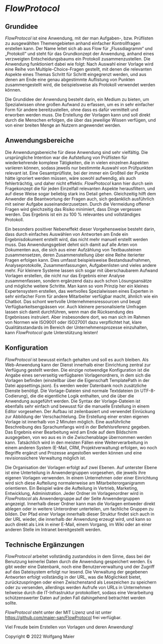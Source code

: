 # *FlowProtocol*

## Grundidee
*FlowProtocol* ist eine Anwendung, mit der man Aufgaben-, bzw. Prüflisten zu ausgewählten Themengebieten anhand einfacher Kontrollfragen erstellen kann. Der Name leitet sich ab aus Flow für „Flussdiagramm“ und „Protokoll“ und steht für das Grundkonzept der Anwendung, anhand eines verzweigten Entscheidungsbaums ein Protokoll zusammenzustellen. Die Anwendung funktioniert dabei wie folgt:  Nach Auswahl einer Vorlage wird eine Reihe von Multiple-Choice-Fragen gestellt, mit denen die relevanten Aspekte eines Themas Schritt für Schritt eingegrenzt werden, und aus denen am Ende eine genau abgestimmte Auflistung von Punkten zusammengestellt wird, die beispielsweise als Protokoll verwendet werden können.

Die Grundidee der Anwendung besteht darin, ein Medium zu bieten, um Spezialwissen ohne großen Aufwand zu erfassen, um es in sehr einfacher Form für andere bereitzustellen, ohne dass es dafür vermittelt und erworben werden muss. Die Erstellung der Vorlagen kann und soll direkt durch die Menschen erfolgen, die über das jeweilige Wissen verfügen, und von einer breiten Menge an Nutzern angewendet werden.

## Anwendungsbereiche
Die Anwendungsbereiche für diese Anwendung sind sehr vielfältig. Die ursprüngliche Intention war die Aufstellung von Prüflisten für wiederkehrende komplexe Tätigkeiten, die in vielen einzelnen Aspekten variieren können, sodass jeweils nur bestimmte Auswahl von Prüfpunkten relevant ist. Eine Gesamtprüfliste, bei der immer ein Großteil der Punkte hätte ignoriert werden müssen, wäre sowohl aufwendig, als auch fehlerträchtig, und daher nicht effektiv. *FlowProtocol* kann hier durch sein Fragekonzept die für jeden Einzelfall relevanten Aspekte herausfiltern, und auf diese Weise sogar beliebig stark ins Detail gehen. Gleichzeitig hilft dem Anwender die Beantwortung der Fragen auch, sich gedanklich ausführlich mit seiner Aufgabe auseinanderzusetzen. Durch die Vermeidung offener Fragen wird gleichzeitig das Risiko minimiert, dass Dinge vergessen werden. Das Ergebnis ist ein zu 100 % relevantes und vollständiges Protokoll.

Ein besonders positiver Nebeneffekt dieser Vorgehensweise besteht darin, dass durch einfaches Auswählen von Antworten am Ende ein Ergebnisdokument erstellt wird, das nicht mehr manuell erstellt werden muss. Das Anwendungsgebiet dehnt sich damit auf alle Arten von Dokumenten aus, die sich aus einer Aufzählung von Textbausteinen zusammensetzen, deren Zusammenstellung über eine Reihe iterierter Fragen erfolgen kann. Dies umfasst beispielsweise Bestandsaufnahmen, Analyseprotokolle, Zusammenfassungen, Aufgabenlisten und vieles andere mehr. Für kleinere Systeme lassen sich sogar mit überschaubarem Aufwand Vorlagen erstellen, die nicht nur das Ergebnis einer Analyse zusammenfassen, sondern ergänzend dazu auch schon Lösungsansätze und mögliche weitere Schritte. Man kann so vom Prinzip her ein kleines Expertensystem erstellen, das wertvolles Spezialwissen eines Experten in sehr einfacher Form für andere Mitarbeiter verfügbar macht, ähnlich wie ein Chatbot. Das schont wertvolle Unternehmensressourcen und beugt Verfügbarkeitsengpässen vor. Auch kleinere personalisierte Umfragen lassen sich damit durchführen, wenn man die Rücksendung des Ergebnisses instruiert. Aber insbesondere dort, wo man sich im Rahmen von Normen wie ISO9001 oder ISO27001 dazu verpflichtet hat, klare Qualitätsstandards im Bereich der Unternehmensprozesse einzuhalten, kann *FlowProtocol* gute Unterstützung leisten!

## Konfiguration
*FlowProtocol* ist bewusst einfach gehalten und soll es auch bleiben. Als Web-Anwendung kann der Dienst innerhalb einer Einrichtung zentral zur Verfügung gestellt werden. Die einzige notwendige Konfiguration ist die Angabe eines serverseitig verfügbaren Vorlagenordners, in dem sich die Vorlagen befinden (einstellbar über die Eigenschaft TemplatePath in der Datei appsettings.json). Es werden weder Datenbank noch zusätzliche Dienste benötigt. Die Vorlage-Dateien sind normale Textdateien (in UTF-8-Codierung), die die eigentliche Logik enthalten, und die über die Anwendung ausgeführt werden. Die Syntax der Vorlage-Dateien ist ebenfalls sehr einfach und bewusst für die manuelle Erstellung in einem Editor vorgesehen. Der Aufbau ist zeilenbasiert und verwendet Einrückung zur Abbildung der Verschachtelung. Die Erstellung einer ersten eigenen Vorlage ist innerhalb von 2 Minuten möglich. Eine ausführliche Beschreibung des Sprachumfangs wird in der Befehlsreferenz gegeben. Das Ergebnis einer Bearbeitung wird am Ende auf dem Bildschirm ausgegeben, von wo aus es in die Zwischenablage übernommen werden kann. Tatsächlich wird in den meisten Fällen eine Weiterverarbeitung in einem anderen System (E-Mail, CRM, Projektverwaltung) erfolgen, wo noch Begriffe ergänzt und Prozesse angestoßen werden können und eine revisionssichere Verwaltung möglich ist.

Die Organisation der Vorlagen erfolgt auf zwei Ebenen. Auf unterster Ebene ist eine Unterteilung in Anwendergruppen vorgesehen, die jeweils ihre eigenen Vorlagen verwenden. In einem Unternehmen oder einer Einrichtung wird sich diese Aufteilung normalerweise am Mitarbeiterorganigramm orientieren. Ein Beispiel wäre die Aufteilung in Vertrieb, Marketing, Entwicklung, Administration. Jeder Ordner im Vorlagenordner wird in *FlowProtocol* als Anwendergruppe auf der Seite Anwendergruppen angezeigt. Innerhalb dieser Ordner kann man die Vorlagen entweder direkt ablegen oder in weitere Unterordner unterteilen, um fachliche Gruppen zu bilden. Der Pfad einer Vorlage innerhalb dieser Struktur findet sich auch in der URL wieder, die innerhalb der Anwendung erzeugt wird, und kann so auch direkt als Link in einer E-Mail, einem Vorgang, im Wiki oder an einer anderen Stelle im Intranet bereitgestellt werden.

## Technische Ergänzungen
*FlowProtocol* arbeitet vollständig zustandslos in dem Sinne, dass bei der Benutzung keinerlei Daten durch die Anwendung gespeichert werden. Es gibt weder eine Datenbank, noch eine Benutzerverwaltung und der Zugriff auf das Dateisystem erfolgt nur lesend. Die Verwaltung der gegebenen Antworten erfolgt vollständig in der URL, was die Möglichkeit bietet, zurückzuspringen oder einen Zwischenstand als Lesezeichen zu speichern oder zu versenden, allerdings werden Aufrufe von URLs in Unternehmen teilweise durch die IT-Infrastruktur protokolliert, sodass eine Verarbeitung schützenswerter Daten auf jeden Fall dahingehend betrachtet werden sollte.

*FlowProtocol* steht unter der MIT Lizenz und ist unter https://github.com/maier-san/FlowProtocol frei verfügbar.

Viel Freude beim Erstellen von Vorlagen und deren Anwendung!

Copyright © 2022 Wolfgang Maier
